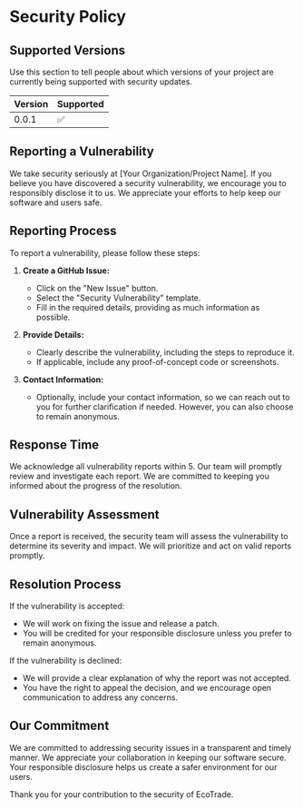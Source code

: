 # Security Policy

## Supported Versions

Use this section to tell people about which versions of your project are
currently being supported with security updates.

| Version | Supported          |
| ------- | ------------------ |
| 0.0.1   | :white_check_mark: |

## Reporting a Vulnerability

We take security seriously at [Your Organization/Project Name]. If you believe you have discovered a security vulnerability, we encourage you to responsibly disclose it to us. We appreciate your efforts to help keep our software and users safe.

## Reporting Process

To report a vulnerability, please follow these steps:

1. **Create a GitHub Issue:**
   - Click on the "New Issue" button.
   - Select the "Security Vulnerability" template.
   - Fill in the required details, providing as much information as possible.

2. **Provide Details:**
   - Clearly describe the vulnerability, including the steps to reproduce it.
   - If applicable, include any proof-of-concept code or screenshots.

3. **Contact Information:**
   - Optionally, include your contact information, so we can reach out to you for further clarification if needed. However, you can also choose to remain anonymous.

## Response Time

We acknowledge all vulnerability reports within 5. Our team will promptly review and investigate each report. We are committed to keeping you informed about the progress of the resolution.

## Vulnerability Assessment

Once a report is received, the security team will assess the vulnerability to determine its severity and impact. We will prioritize and act on valid reports promptly.

## Resolution Process

If the vulnerability is accepted:
- We will work on fixing the issue and release a patch.
- You will be credited for your responsible disclosure unless you prefer to remain anonymous.

If the vulnerability is declined:
- We will provide a clear explanation of why the report was not accepted.
- You have the right to appeal the decision, and we encourage open communication to address any concerns.

## Our Commitment

We are committed to addressing security issues in a transparent and timely manner. We appreciate your collaboration in keeping our software secure. Your responsible disclosure helps us create a safer environment for our users.

Thank you for your contribution to the security of EcoTrade.

